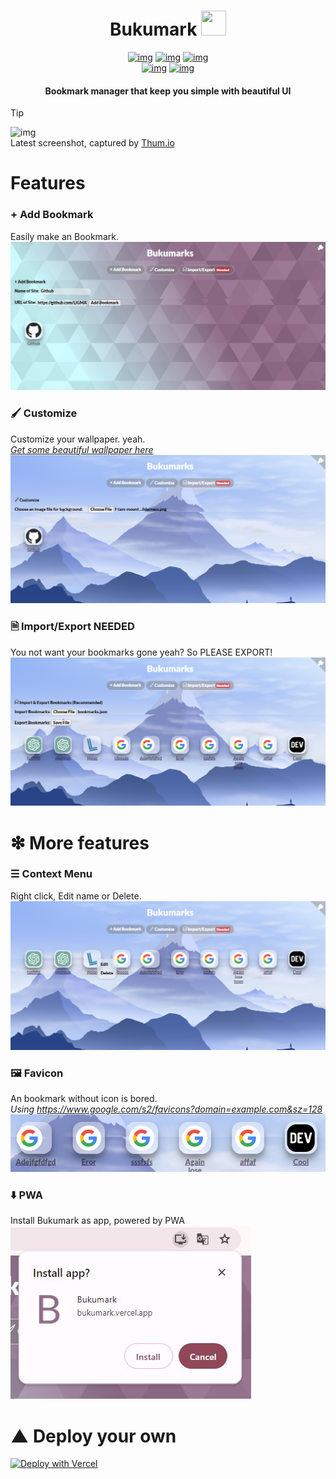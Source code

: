 <div align="center">
  
# Bukumark <img src="https://raw.githubusercontent.com/Tarikul-Islam-Anik/Telegram-Animated-Emojis/main/Objects/Books.webp" style="width:40px; height:40px;"> 
[![img](https://img.shields.io/badge/Add%20Bookmark-8C6984?style=for-the-badge)](https://github.com/LIGMATV/Bukumark?tab=readme-ov-file#-add-bookmark)
[![img](https://img.shields.io/badge/Customize-8C6984?style=for-the-badge)](https://github.com/LIGMATV/Bukumark?tab=readme-ov-file#-customize)
[![img](https://img.shields.io/badge/Import/Export%20NEEDED-8C6984?style=for-the-badge)](https://github.com/LIGMATV/Bukumark?tab=readme-ov-file#-importexport-needed)  
[![img](https://img.shields.io/badge/Context%20Menu-9AB8F5?style=for-the-badge)](https://github.com/LIGMATV/Bukumark?tab=readme-ov-file#-context-menu)
[![img](https://img.shields.io/badge/Favicon-9AB8F5?style=for-the-badge)](https://github.com/LIGMATV/Bukumark?tab=readme-ov-file#-favicon)

#### Bookmark manager that keep you simple with beautiful UI  

</div>

> [!TIP]
> ![img](https://image.thum.io/get/width/900/crop/150/https://bukumark.vercel.app/)  
> Latest screenshot, captured by [Thum.io](https://www.thum.io/)

# Features

### + Add Bookmark
Easily make an Bookmark.
![img](img/1_v3.png)

### 🖌 Customize
Customize your wallpaper. yeah.  
*[Get some beautiful wallpaper here](https://minimalistic-wallpaper.demolab.com/)*
![img](img/2_v3.png)

### 🗎 Import/Export NEEDED
You not want your bookmarks gone yeah? So PLEASE EXPORT!
![img](img/3_v3.png)

# ❇ More features

### ☰ Context Menu
Right click, Edit name or Delete.
![img](img/4_v3.png)

### 🖼 Favicon
An bookmark without icon is bored.  
*Using https://www.google.com/s2/favicons?domain=example.com&sz=128*
![img](img/5_v3.png)

### ⬇️ PWA
Install Bukumark as app, powered by PWA
![img](img/6_v3.jpg)

# ▲ Deploy your own
[![Deploy with Vercel](https://vercel.com/button)](https://vercel.com/new/clone?repository-url=https%3A%2F%2Fgithub.com%2FLIGMATV%2FBukumark)
